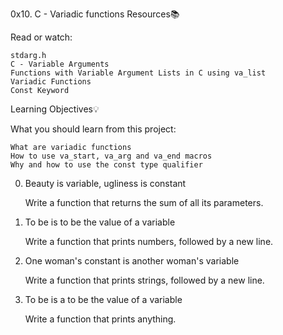 0x10. C - Variadic functions
Resources📚

Read or watch:

    stdarg.h
    C - Variable Arguments
    Functions with Variable Argument Lists in C using va_list
    Variadic Functions
    Const Keyword

Learning Objectives💡

What you should learn from this project:

    What are variadic functions
    How to use va_start, va_arg and va_end macros
    Why and how to use the const type qualifier

0. Beauty is variable, ugliness is constant

    Write a function that returns the sum of all its parameters.

1. To be is to be the value of a variable

    Write a function that prints numbers, followed by a new line.

2. One woman's constant is another woman's variable

    Write a function that prints strings, followed by a new line.

3. To be is a to be the value of a variable

    Write a function that prints anything.

